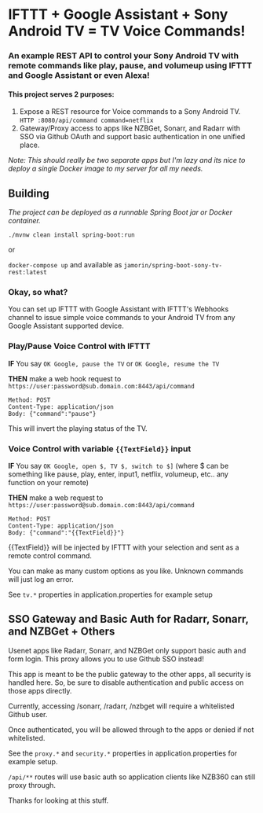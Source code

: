 # IFTTT + Google Assistant + Sony Android TV = TV Voice Commands!

### An example REST API to control your Sony Android TV with remote commands like play, pause, and volumeup using IFTTT and Google Assistant or even Alexa!

#### This project serves 2 purposes:

1. Expose a REST resource for Voice commands to a Sony Android TV. `HTTP :8080/api/command command=netflix`
2. Gateway/Proxy access to apps like NZBGet, Sonarr, and Radarr with SSO via Github OAuth and support basic authentication in one unified place.

_Note: This should really be two separate apps but I'm lazy and its nice to deploy a single Docker image to my server for all my needs._


## Building

_The project can be deployed as a runnable Spring Boot jar or Docker container._

`./mvnw clean install spring-boot:run`

or

`docker-compose up` and available as `jamorin/spring-boot-sony-tv-rest:latest`

### Okay, so what?

You can set up IFTTT with Google Assistant with IFTTT's Webhooks channel to issue simple voice commands to your Android TV from any Google Assistant supported device.

### Play/Pause Voice Control with IFTTT

**IF** You say `OK Google, pause the TV` or `OK Google, resume the TV`
 
**THEN** make a web hook request to `https://user:password@sub.domain.com:8443/api/command`
```
Method: POST
Content-Type: application/json
Body: {"command":"pause"}
```

This will invert the playing status of the TV.

### Voice Control with variable `{{TextField}}` input

**IF** You say `OK Google, open $, TV $, switch to $]` (where $ can be something like pause, play, enter, input1, netflix, volumeup, etc.. any function on your remote)
 
**THEN** make a web request to `https://user:password@sub.domain.com:8443/api/command`
```
Method: POST
Content-Type: application/json
Body: {"command":"{{TextField}}"}
```

{{TextField}} will be injected by IFTTT with your selection and sent as a remote control command.

You can make as many custom options as you like. Unknown commands will just log an error.

See `tv.*` properties in application.properties for example setup

## SSO Gateway and Basic Auth for Radarr, Sonarr, and NZBGet + Others

Usenet apps like Radarr, Sonarr, and NZBGet only support basic auth and form login. This proxy allows you to use Github SSO instead!

This app is meant to be the public gateway to the other apps, all security is handled here. So, be sure to disable authentication and public access on those apps directly.

Currently, accessing /sonarr, /radarr, /nzbget will require a whitelisted Github user.

Once authenticated, you will be allowed through to the apps or denied if not whitelisted.

See the `proxy.*` and `security.*` properties in application.properties for example setup.

`/api/**` routes will use basic auth so application clients like NZB360 can still proxy through.

Thanks for looking at this stuff.